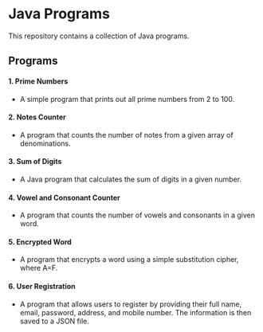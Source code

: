 # Java Programs
This repository contains a collection of Java programs.

## Programs

#### 1. Prime Numbers
   * A simple program that prints out all prime numbers from 2 to 100.
   
#### 2. Notes Counter
   * A program that counts the number of notes from a given array of denominations.
   
#### 3. Sum of Digits 
   * A Java program that calculates the sum of digits in a given number.

#### 4. Vowel and Consonant Counter
   * A program that counts the number of vowels and consonants in a given word.
   
#### 5. Encrypted Word 
   * A program that encrypts a word using a simple substitution cipher, where A=F.
#### 6. User Registration 
   * A program that allows users to register by providing their full name, email, password, address, and mobile number. The information is then saved to a JSON file.
   
